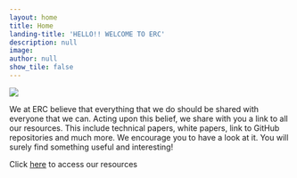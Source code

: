 ```yaml
---
layout: home
title: Home
landing-title: 'HELLO!! WELCOME TO ERC'
description: null
image:  
author: null
show_tile: false
---
```

<div class=image stlye align="centre">
<img align="middle" src="https://lh3.googleusercontent.com/proxy/Zx3hGr5oRW9EiP1BpziRqIxuGGi_IAFgBx51vDYcEim9lj5QPWnxMVXCyAIQowKMoPCncOvZzXLnPTMoAqJV4HuYF0ZSBoB-xLhkwMxmveQEJbnDp_k9jVnq">
</div>

We at ERC believe that everything that we do should be shared with everyone that we can. Acting upon this belief, we share with you a link to all our resources. This include technical papers, white papers, link to GitHub repositories and much more. We encourage you to have a look at it. You will surely find something useful and interesting!

Click <a href="https://drive.google.com/open?id=1UWH5wGML_0DUka5HIniH0CiyZShqLC3W" >here</a> to access our resources
